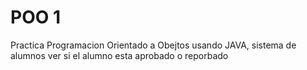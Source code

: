 # POO 1
Practica Programacion Orientado a Obejtos usando JAVA, sistema de alumnos ver si el alumno esta aprobado o reporbado
